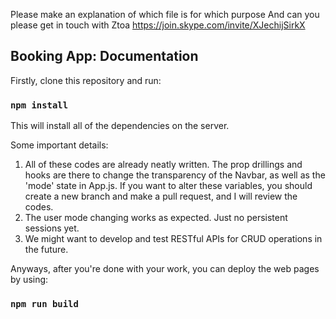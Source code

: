 Please make an explanation of which file is for which purpose
And can you please get in touch with Ztoa https://join.skype.com/invite/XJechijSirkX

## Booking App: Documentation

Firstly, clone this repository and run:

### `npm install`

This will install all of the dependencies on the server.

Some important details:
1. All of these codes are already neatly written. The prop drillings and hooks are there to change the transparency of the Navbar, as well as the 'mode' state in App.js. If you want to alter these variables, you should create a new branch and make a pull request, and I will review the codes.
2. The user mode changing works as expected. Just no persistent sessions yet.
3. We might want to develop and test RESTful APIs for CRUD operations in the future.

Anyways, after you're done with your work, you can deploy the web pages by using:

### `npm run build`
